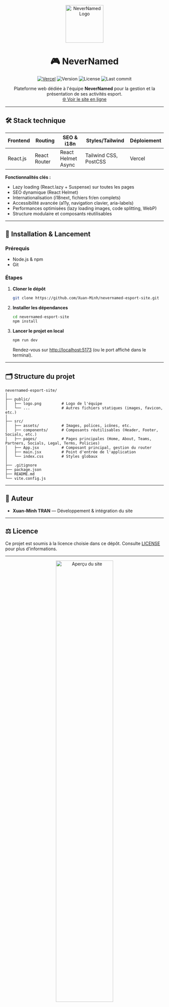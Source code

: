 <p align="center">
  <img src="public/assets/mainlogo.png" alt="NeverNamed Logo" width="120"/>
</p>

<h1 align="center">🎮 NeverNamed</h1>

<p align="center">
  <a href="https://nevernamed-esport-site.vercel.app/"><img src="https://img.shields.io/badge/Site%20en%20ligne-Vercel-000?logo=vercel&logoColor=white" alt="Vercel"></a>
  <img src="https://img.shields.io/github/package-json/v/Xuan-Minh/nevernamed-esport-site?color=blue&label=version" alt="Version">
  <img src="https://img.shields.io/github/license/Xuan-Minh/nevernamed-esport-site?color=green" alt="License">
  <img src="https://img.shields.io/github/last-commit/Xuan-Minh/nevernamed-esport-site?color=orange" alt="Last commit">
</p>

<p align="center">
  Plateforme web dédiée à l'équipe <b>NeverNamed</b> pour la gestion et la présentation de ses activités esport.
  <br>
  <a href="https://nevernamed-esport-site.vercel.app/">🌐 Voir le site en ligne</a>
</p>

---

## 🛠️ Stack technique

| Frontend | Routing      | SEO & i18n         | Styles/Tailwind       | Déploiement |
| -------- | ------------ | ------------------ | --------------------- | ----------- |
| React.js | React Router | React Helmet Async | Tailwind CSS, PostCSS | Vercel      |

**Fonctionnalités clés :**

- Lazy loading (React.lazy + Suspense) sur toutes les pages
- SEO dynamique (React Helmet)
- Internationalisation (i18next, fichiers fr/en complets)
- Accessibilité avancée (a11y, navigation clavier, aria-labels)
- Performances optimisées (lazy loading images, code splitting, WebP)
- Structure modulaire et composants réutilisables

---

## 🚀 Installation & Lancement

### Prérequis

- Node.js & npm
- Git

### Étapes

1. **Cloner le dépôt**
   ```bash
   git clone https://github.com/Xuan-Minh/nevernamed-esport-site.git
   ```
2. **Installer les dépendances**
   ```bash
   cd nevernamed-esport-site
   npm install
   ```
3. **Lancer le projet en local**
   ```bash
   npm run dev
   ```
   Rendez-vous sur [http://localhost:5173](http://localhost:5173) (ou le port affiché dans le terminal).

---

## 🗂️ Structure du projet

```
nevernamed-esport-site/
│
├── public/
│   ├── logo.png         # Logo de l'équipe
│   └── ...              # Autres fichiers statiques (images, favicon, etc.)
│
├── src/
│   ├── assets/          # Images, polices, icônes, etc.
│   ├── components/      # Composants réutilisables (Header, Footer, Socials, etc.)
│   ├── pages/           # Pages principales (Home, About, Teams, Partners, Socials, Legal, Terms, Policies)
│   ├── App.jsx          # Composant principal, gestion du router
│   ├── main.jsx         # Point d'entrée de l'application
│   └── index.css        # Styles globaux
│
├── .gitignore
├── package.json
├── README.md
└── vite.config.js
```

---

## 👤 Auteur

- **Xuan-Minh TRAN** — Développement & intégration du site

---

## ⚖️ Licence

Ce projet est soumis à la licence choisie dans ce dépôt. Consulte [LICENSE](LICENSE) pour plus d’informations.

---

<p align="center">
  <img src="public/preview.png" alt="Aperçu du site" width="60%"/>
</p>

---

---

## 📝 Bonnes pratiques & Checklist

- [x] Accessibilité (a11y) : balises sémantiques, aria-labels, navigation clavier
- [x] SEO : balises meta dynamiques, titres, descriptions, Open Graph, Twitter Card
- [x] Performances : lazy loading images, code splitting, bundle léger
- [x] Internationalisation : fichiers fr/en complets, détection automatique
- [x] Sécurité : pas de données sensibles, headers à configurer côté serveur
- [x] Responsive : Tailwind, breakpoints testés mobile/tablette
- [x] Nettoyage du code : imports et composants inutiles supprimés
- [x] Documentation à jour

N’hésite pas à contribuer, signaler un bug ou proposer des idées d’amélioration !
Pour toute question, contacte-moi sur GitHub.

---
